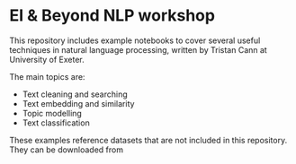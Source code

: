 # EI & Beyond NLP workshop

This repository includes example notebooks to cover several useful techniques in natural language processing, written by Tristan Cann at University of Exeter.

The main topics are:
- Text cleaning and searching
- Text embedding and similarity
- Topic modelling
- Text classification

These examples reference datasets that are not included in this repository. They can be downloaded from <link>